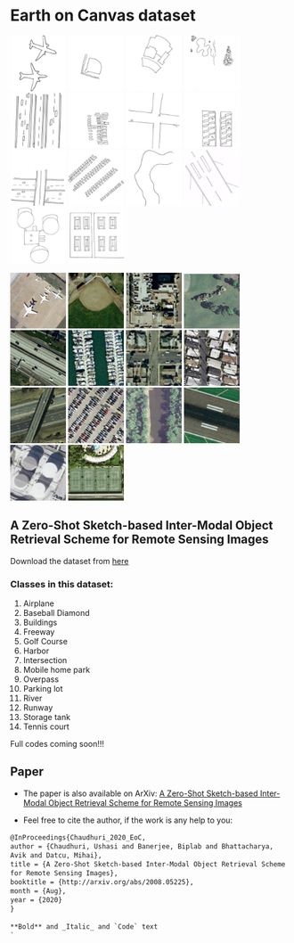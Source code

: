 # Earth on Canvas dataset
<img src="79.jpg" alt="Aeroplane class" width="100" /> <img src="1.jpg" alt="Baseball Diamond class" width="100"/> <img src="2.jpg" alt="Buildings class" width="100"/> <img src="41.jpg" alt="Golf course class" width="100"/> <img src="87.jpg" alt="Freeway class" width="100"/> <img src="5.jpg" alt="Harbor class" width="100"/> <img src="64.jpg" alt="Intersection class" width="100"/> <img src="7.jpg" alt="Mobilehome park class" width="100"/> <img src="8.jpg" alt="Overpass class" width="100"/> <img src="19.jpg" alt="Parking lot class" width="100"/> <img src="34.jpg" alt="River class" width="100"/> <img src="80.jpg" alt="Runway" width="100"/> <img src="32.jpg" alt="Storage tank class" width="100"/> <img src="20.jpg" alt="Tennis court class" width="100"/>

<img src="airplane00.png" alt="Aeroplane class" width="100" /> <img src="baseballdiamond01.png" alt="Baseball Diamond class" width="100"/> <img src="buildings09.png" alt="Buildings class" width="100"/> <img src="golfcourse07.png" alt="Golf course class" width="100"/> <img src="freeway06.png" alt="Freeway class" width="100"/> <img src="harbor12.png" alt="Harbor class" width="100"/> <img src="intersection12.png" alt="Intersection class" width="100"/> <img src="mobilehomepark18.png" alt="Mobilehome park class" width="100"/> <img src="overpass24.png" alt="Overpass class" width="100"/> <img src="parkinglot28.png" alt="Parking lot class" width="100"/> <img src="river16.png" alt="River class" width="100"/> <img src="runway14.png" alt="Runway" width="100"/> <img src="storagetanks10.png" alt="Storage tank class" width="100"/> <img src="tenniscourt09.png" alt="Tennis court class" width="100"/>

## A Zero-Shot Sketch-based Inter-Modal Object Retrieval Scheme for Remote Sensing Images

Download the dataset from [here](https://drive.google.com/file/d/1bCElAva8lA-BCUHrAQkDu_CK0Cb7O7cD/view?usp=sharing)

### Classes in this dataset:
1. Airplane
2. Baseball Diamond
3. Buildings
4. Freeway
5. Golf Course
6. Harbor
7. Intersection
8. Mobile home park
9. Overpass
10. Parking lot
11. River
12. Runway
13. Storage tank
14. Tennis court


Full codes coming soon!!!


## Paper

*    The paper is also available on ArXiv: [A Zero-Shot Sketch-based Inter-Modal Object Retrieval Scheme for Remote Sensing Images](https://arxiv.org/pdf/2008.05225.pdf)

*   Feel free to cite the author, if the work is any help to you:

```
@InProceedings{Chaudhuri_2020_EoC,
author = {Chaudhuri, Ushasi and Banerjee, Biplab and Bhattacharya, Avik and Datcu, Mihai},
title = {A Zero-Shot Sketch-based Inter-Modal Object Retrieval Scheme for Remote Sensing Images},
booktitle = {http://arxiv.org/abs/2008.05225},
month = {Aug},
year = {2020}
} 

**Bold** and _Italic_ and `Code` text
`
